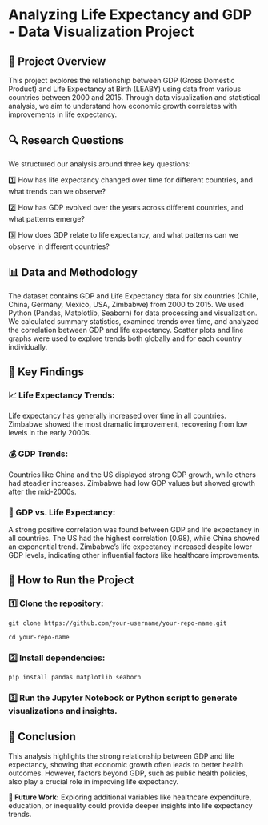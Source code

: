 # Analyzing Life Expectancy and GDP - Data Visualization Project

## 📌 Project Overview
This project explores the relationship between GDP (Gross Domestic Product) and Life Expectancy at Birth (LEABY) using data from various countries between 2000 and 2015. Through data visualization and statistical analysis, we aim to understand how economic growth correlates with improvements in life expectancy.

## 🔍 Research Questions
We structured our analysis around three key questions:

1️⃣ How has life expectancy changed over time for different countries, and what trends can we observe?

2️⃣ How has GDP evolved over the years across different countries, and what patterns emerge?

3️⃣ How does GDP relate to life expectancy, and what patterns can we observe in different countries?

## 📊 Data and Methodology
The dataset contains GDP and Life Expectancy data for six countries (Chile, China, Germany, Mexico, USA, Zimbabwe) from 2000 to 2015.
We used Python (Pandas, Matplotlib, Seaborn) for data processing and visualization.
We calculated summary statistics, examined trends over time, and analyzed the correlation between GDP and life expectancy.
Scatter plots and line graphs were used to explore trends both globally and for each country individually.

## 📌 Key Findings

### 📈 Life Expectancy Trends:

Life expectancy has generally increased over time in all countries.
Zimbabwe showed the most dramatic improvement, recovering from low levels in the early 2000s.

### 💰 GDP Trends:

Countries like China and the US displayed strong GDP growth, while others had steadier increases.
Zimbabwe had low GDP values but showed growth after the mid-2000s.

### 🔗 GDP vs. Life Expectancy:

A strong positive correlation was found between GDP and life expectancy in all countries.
The US had the highest correlation (0.98), while China showed an exponential trend.
Zimbabwe’s life expectancy increased despite lower GDP levels, indicating other influential factors like healthcare improvements.

## 🚀 How to Run the Project

### 1️⃣ Clone the repository:

`git clone https://github.com/your-username/your-repo-name.git`

`cd your-repo-name`

### 2️⃣ Install dependencies:

`pip install pandas matplotlib seaborn`

### 3️⃣ Run the Jupyter Notebook or Python script to generate visualizations and insights.

## 📜 Conclusion
This analysis highlights the strong relationship between GDP and life expectancy, showing that economic growth often leads to better health outcomes. However, factors beyond GDP, such as public health policies, also play a crucial role in improving life expectancy.

**📌 Future Work:** Exploring additional variables like healthcare expenditure, education, or inequality could provide deeper insights into life expectancy trends.
